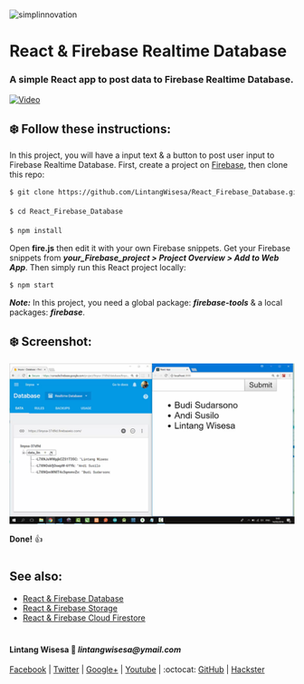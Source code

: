 #

![simplinnovation](https://4.bp.blogspot.com/-f7YxPyqHAzY/WJ6VnkvE0SI/AAAAAAAADTQ/0tDQPTrVrtMAFT-q-1-3ktUQT5Il9FGdQCLcB/s350/simpLINnovation1a.png)

# __React & Firebase Realtime Database__

### A simple React app to post data to Firebase Realtime Database. 

[![Video](https://img.youtube.com/vi/COcSUL76pUY/0.jpg)](https://www.youtube.com/watch?v=COcSUL76pUY)

## __:snowflake: Follow these instructions:__

In this project, you will have a input text & a button to post user input to Firebase Realtime Database. First, create a project on [Firebase](https://firebase.google.com/), then clone this repo:

```bash
$ git clone https://github.com/LintangWisesa/React_Firebase_Database.git

$ cd React_Firebase_Database

$ npm install
```

Open __fire.js__ then edit it with your own Firebase snippets. Get your Firebase snippets from __*your_Firebase_project > Project Overview > Add to Web App*__. Then simply run this React project locally:

```bash
$ npm start
```

__*Note:*__ In this project, you need a global package: __*firebase-tools*__ & a local packages: __*firebase*__.

## __:snowflake: Screenshot:__

![React_Firebase_database_1](./lintang_firebase_database.png)

__Done!__ :thumbsup:

#

## See also:
- [React & Firebase Database](https://github.com/LintangWisesa/React_Firebase_Database)
- [React & Firebase Storage](https://github.com/LintangWisesa/React_Firebase_Storage)
- [React & Firebase Cloud Firestore](https://github.com/LintangWisesa/React_Firebase_Cloud_Firestore)

#

#### Lintang Wisesa :love_letter: _lintangwisesa@ymail.com_

[Facebook](https://www.facebook.com/lintangbagus) |
[Twitter](https://twitter.com/Lintang_Wisesa) |
[Google+](https://plus.google.com/u/0/+LintangWisesa1) |
[Youtube](https://www.youtube.com/user/lintangbagus) | 
:octocat: [GitHub](https://github.com/LintangWisesa) |
[Hackster](https://www.hackster.io/lintangwisesa)